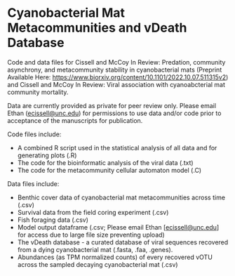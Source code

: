 # Cyanobacterial Mat Metacommunities and vDeath Database
Code and data files for Cissell and McCoy In Review: Predation, community asynchrony, and metacommunity stability in cyanobacterial mats (Preprint Available Here: https://www.biorxiv.org/content/10.1101/2022.10.07.511315v2) and Cissell and McCoy In Review: Viral association with cyanoabcterial mat community mortality. 

Data are currently provided as private for peer review only. Please email Ethan (ecissell@unc.edu) for permissions to use data and/or code prior to acceptance of the manuscripts for publication.

Code files include:
- A combined R script used in the statistical analysis of all data and for generating plots (.R)
- The code for the bioinformatic analysis of the viral data (.txt)
- The code for the metacommunity cellular automaton model (.C)


Data files include:
- Benthic cover data of cyanobacterial mat metacommunities across time (.csv)
- Survival data from the field coring experiment (.csv)
- Fish foraging data (.csv)
- Model output dataframe (.csv; Please email Ethan [ecissell@unc.edu] for access due to large file size preventing upload)
- The vDeath database - a curated database of viral sequences recovered from a dying cyanobacterial mat (.fasta, .faa, .genes). 
- Abundances (as TPM normalized counts) of every recovered vOTU across the sampled decaying cyanobacterial mat (.csv)
